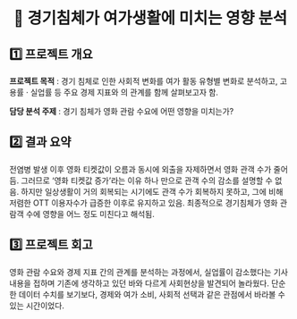 <h1 align = "center"> 🍿 경기침체가 여가생활에 미치는 영향 분석</h1>

## 1️⃣ 프로젝트 개요

**프로젝트 목적** : 경기 침체로 인한 사회적 변화를 여가 활동 유형별 변화로 분석하고, 고용률 · 실업률 등 주요 경제 지표와         의 관계를 함께 살펴보고자 함.

**담당 분석 주제** : 경기 침체가 영화 관람 수요에 어떤 영향을 미치는가?

## 2️⃣ 결과 요약

전염병 발생 이후 영화 티켓값이 오름과 동시에 외출을 자제하면서 영화 관객 수가 줄어듬. 그러므로 ‘영화 티켓값 증가’라는 이유 하나 만으로 관객 수의 감소를 설명할 수 없음.
하지만 일상생활이 거의 회복되는 시기에도 관객 수가 회복하지 못하고, 그에 비해 저렴한 OTT 이용자수가 급증한 이후로 유지하고 있음. 최종적으로 경기침체가 영화 관람객 수에 영향을 어느 정도 미친다고 해석됨.

## 3️⃣ 프로젝트 회고

영화 관람 수요와 경제 지표 간의 관계를 분석하는 과정에서, 실업률이 감소했다는 기사 내용을 접하며 기존에 생각하고 있던 바와 다르게 사회현상을 발견되어 놀라웠다. 단순한 데이터 수치를 보기보다, 경제와 여가 소비, 사회적 선택과 같은 관점에서 바라볼 수 있는 시간이었다.
